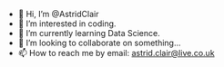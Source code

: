 - 👋 Hi, I’m @AstridClair
- 👀 I’m interested in coding.
- 🌱 I’m currently learning Data Science.
- 💞️ I’m looking to collaborate on something...
- 📫 How to reach me by email: astrid.clair@live.co.uk

<!---
AstridClair/AstridClair is a ✨ special ✨ repository because its `README.md` (this file) appears on your GitHub profile.
You can click the Preview link to take a look at your changes.
--->
